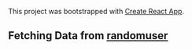 This project was bootstrapped with [Create React App](https://github.com/facebook/create-react-app).

## Fetching Data from [randomuser](https://randomuser.me/api/)


